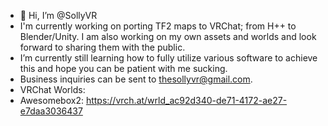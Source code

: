 - 👋 Hi, I’m @SollyVR
- I'm currently working on porting TF2 maps to VRChat; from H++ to Blender/Unity. I am also working on my own assets and worlds and look forward to sharing them with the public.
- I’m currently still learning how to fully utilize various software to achieve this and hope you can be patient with me sucking.
- Business inquiries can be sent to thesollyvr@gmail.com.
- VRChat Worlds:
- Awesomebox2: https://vrch.at/wrld_ac92d340-de71-4172-ae27-e7daa3036437

<!---
SollyVR/SollyVR is a ✨ special ✨ repository because its `README.md` (this file) appears on your GitHub profile.
You can click the Preview link to take a look at your changes.
--->
